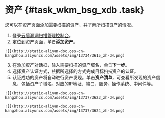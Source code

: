 # 资产 {#task_wkm_bsg_xdb .task}

您可以在资产页面添加需要扫描的资产，并了解所扫描资产的情况。

1.   登录[云盾漏洞扫描管理控制台](https://yundun.console.aliyun.com/?p=avds)。 
2.   定位到资产页面，单击**添加资产**。 

    ![](http://static-aliyun-doc.oss-cn-hangzhou.aliyuncs.com/assets/img/13734/3615_zh-CN.png)

3.   在添加资产对话框，输入需要扫描的资产域名，单击**下一步**。 
4.   选择资产认证方式，根据所选择的方式完成目标扫描资产的认证。 
5.   认证成功的资产将自动进行资产发现。单击**资产清单**，可查看所发现的资产信息，包括资产子域名、对应的IP地址、端口、服务、操作系统、中间件等。 

    ![](http://static-aliyun-doc.oss-cn-hangzhou.aliyuncs.com/assets/img/13737/3623_zh-CN.png)

    ![](http://static-aliyun-doc.oss-cn-hangzhou.aliyuncs.com/assets/img/13737/3624_zh-CN.png)


